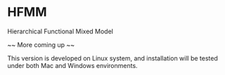 # HFMM

Hierarchical Functional Mixed Model

~~ More coming up ~~

This version is developed on Linux system, and installation will be tested under both Mac and Windows environments.
